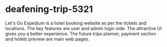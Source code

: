 # deafening-trip-5321
Let's Go Expedium is a hotel booking website as per the tickets and locations. The key features are user and admin login side. The attractive UI gives you a better experience. The future trips planner, payment section and hotels preview are main web pages.
